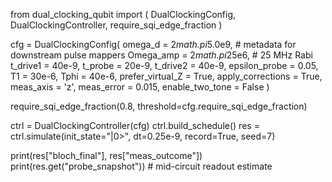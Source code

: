 from dual_clocking_qubit import (
    DualClockingConfig, DualClockingController, require_sqi_edge_fraction
)

cfg = DualClockingConfig(
    omega_d = 2*math.pi*5.0e9,   # metadata for downstream pulse mappers
    Omega_amp = 2*math.pi*25e6,  # 25 MHz Rabi
    t_drive1 = 40e-9, t_probe = 20e-9, t_drive2 = 40e-9,
    epsilon_probe = 0.05, T1 = 30e-6, Tphi = 40e-6,
    prefer_virtual_Z = True, apply_corrections = True,
    meas_axis = 'z', meas_error = 0.015, enable_two_tone = False
)

require_sqi_edge_fraction(0.8, threshold=cfg.require_sqi_edge_fraction)

ctrl = DualClockingController(cfg)
ctrl.build_schedule()
res = ctrl.simulate(init_state="|0>", dt=0.25e-9, record=True, seed=7)

print(res["bloch_final"], res["meas_outcome"])
print(res.get("probe_snapshot"))  # mid-circuit readout estimate

